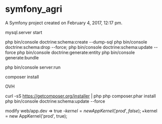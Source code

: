 symfony_agri
============

A Symfony project created on February 4, 2017, 12:17 pm.

mysql.server start

php bin/console doctrine:schema:create --dump-sql
php bin/console doctrine:schema:drop --force; php bin/console doctrine:schema:update --force
php bin/console doctrine:generate:entity
php bin/console generate:bundle

php bin/console server:run

composer install


OVH

curl -sS https://getcomposer.org/installer | php
php composer.phar install
php bin/console doctrine:schema:update --force

modify web/app.dev => true
-$kernel = new AppKernel('prod', false);
+$kernel = new AppKernel('prod', true);
